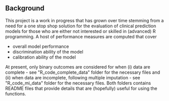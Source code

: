 ## Background

This project is a work in progress that has grown over time stemming from a need for a one stop shop solution for the evaluation of clinical prediction models for those who are either not interested or skilled in (advanced) R  programming. A host of performance measures are computed that cover

-   overall model performance
-   discrimination ability of the model
-   calibration ability of the model

At present, only binary outcomes are considered for when (i) data are complete - see "R_code_complete_data" folder for the necessary files and (ii) when data are incomplete, following multiple imputation - see "R_code_mi_data" folder for the necessary files. Both folders contains README files that provide details that are (hopefully) useful for using the functions.
